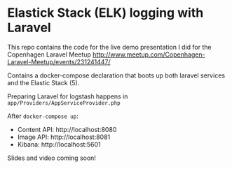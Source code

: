 # Elastick Stack (ELK) logging with Laravel

This repo contains the code for the live demo presentation I did for the Copenhagen Laravel Meetup http://www.meetup.com/Copenhagen-Laravel-Meetup/events/231241447/

Contains a docker-compose declaration that boots up both laravel services and the Elastic Stack (5).

Preparing Laravel for logstash happens in `app/Providers/AppServiceProvider.php`

After `docker-compose up`:

* Content API: http://localhost:8080
* Image API: http://localhost:8081
* Kibana: http://localhost:5601

Slides and video coming soon!